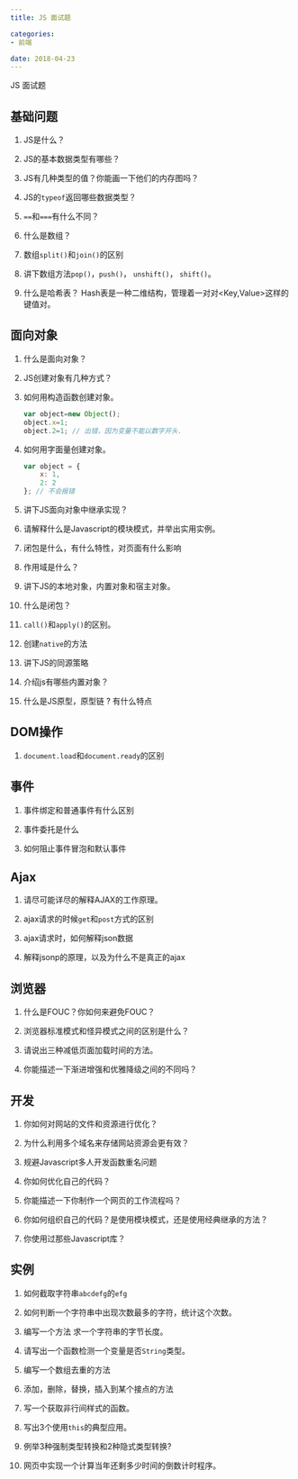 ```yaml
---
title: JS 面试题

categories:
- 前端

date: 2018-04-23
---
```


JS 面试题

## 基础问题

1. JS是什么？

1. JS的基本数据类型有哪些？

1. JS有几种类型的值？你能画一下他们的内存图吗？

1. JS的`typeof`返回哪些数据类型？

1. `==`和`===`有什么不同？

1. 什么是数组？

1. 数组`split()`和`join()`的区别

1. 讲下数组方法`pop()`，`push()`， `unshift()`， `shift()`。

1. 什么是哈希表？
    Hash表是一种二维结构，管理着一对对<Key,Value>这样的键值对。

## 面向对象

1. 什么是面向对象？

1. JS创建对象有几种方式？

1. 如何用构造函数创建对象。
    ```javascript
    var object=new Object();
    object.x=1;
    object.2=1; // 出错，因为变量不能以数字开头.
    ```

1. 如何用字面量创建对象。
    ```javascript
    var object = {
        x: 1,
        2: 2
    }; // 不会报错
    ```

1. 讲下JS面向对象中继承实现？

1. 请解释什么是Javascript的模块模式，并举出实用实例。

1. 闭包是什么，有什么特性，对页面有什么影响

1. 作用域是什么？

1. 讲下JS的本地对象，内置对象和宿主对象。

1. 什么是闭包？

1. `call()`和`apply()`的区别。

1. 创建`native`的方法

1. 讲下JS的同源策略

1. 介绍js有哪些内置对象？

1. 什么是JS原型，原型链 ? 有什么特点

## DOM操作

1. `document.load`和`document.ready`的区别

## 事件

1. 事件绑定和普通事件有什么区别

1. 事件委托是什么

1. 如何阻止事件冒泡和默认事件

## Ajax

1. 请尽可能详尽的解释AJAX的工作原理。

1. ajax请求的时候`get`和`post`方式的区别

1. ajax请求时，如何解释json数据

1. 解释jsonp的原理，以及为什么不是真正的ajax

## 浏览器

1. 什么是FOUC？你如何来避免FOUC？

1. 浏览器标准模式和怪异模式之间的区别是什么？

1. 请说出三种减低页面加载时间的方法。

1. 你能描述一下渐进增强和优雅降级之间的不同吗？

## 开发

1. 你如何对网站的文件和资源进行优化？

1. 为什么利用多个域名来存储网站资源会更有效？

1. 规避Javascript多人开发函数重名问题

1. 你如何优化自己的代码？

1. 你能描述一下你制作一个网页的工作流程吗？

1. 你如何组织自己的代码？是使用模块模式，还是使用经典继承的方法？

1. 你使用过那些Javascript库？

## 实例

1. 如何截取字符串`abcdefg`的`efg`

1. 如何判断一个字符串中出现次数最多的字符，统计这个次数。

1. 编写一个方法 求一个字符串的字节长度。

1. 请写出一个函数检测一个变量是否`String`类型。

1. 编写一个数组去重的方法

1. 添加，删除，替换，插入到某个接点的方法

1. 写一个获取非行间样式的函数。

1. 写出3个使用`this`的典型应用。

1. 例举3种强制类型转换和2种隐式类型转换?

1. 网页中实现一个计算当年还剩多少时间的倒数计时程序。